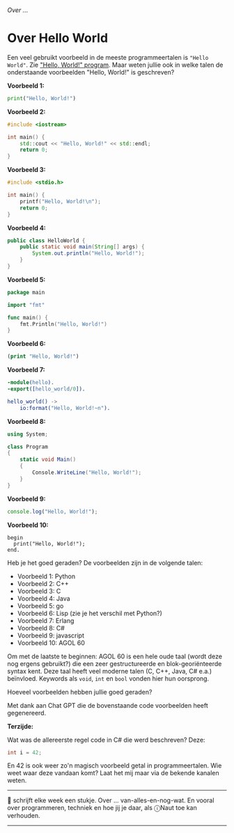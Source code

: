 *Over ...*

# Over Hello World

Een veel gebruikt voorbeeld in de meeste programmeertalen is `"Hello World"`. Zie ["Hello, World!" program](https://en.wikipedia.org/wiki/%22Hello,_World!%22_program). Maar weten jullie ook in welke talen de onderstaande voorbeelden "Hello, World!" is geschreven?

**Voorbeeld 1:**

``` python
print("Hello, World!")
```

**Voorbeeld 2:**

``` cpp
#include <iostream>

int main() {
    std::cout << "Hello, World!" << std::endl;
    return 0;
}
```

**Voorbeeld 3:**

``` c
#include <stdio.h>

int main() {
    printf("Hello, World!\n");
    return 0;
}
```

**Voorbeeld 4:**

``` java
public class HelloWorld {
    public static void main(String[] args) {
        System.out.println("Hello, World!");
    }
}
```

**Voorbeeld 5:**

``` go
package main

import "fmt"

func main() {
    fmt.Println("Hello, World!")
}
```

**Voorbeeld 6:**

``` lisp
(print "Hello, World!")
```

**Voorbeeld 7:**

``` erlang
-module(hello).
-export([hello_world/0]).

hello_world() ->
    io:format("Hello, World!~n").
```

**Voorbeeld 8:**

``` csharp
using System;

class Program 
{
    static void Main() 
    {
        Console.WriteLine("Hello, World!");
    }
}
```

**Voorbeeld 9:**

``` javascript
console.log("Hello, World!");
```

**Voorbeeld 10:**

``` agol
begin
  print("Hello, World!");
end.
```

Heb je het goed geraden? De voorbeelden zijn in de volgende talen:

* Voorbeeld 1: Python
* Voorbeeld 2: C++
* Voorbeeld 3: C
* Voorbeeld 4: Java
* Voorbeeld 5: go
* Voorbeeld 6: Lisp (zie je het verschil met Python?)
* Voorbeeld 7: Erlang
* Voorbeeld 8: C# 
* Voorbeeld 9: javascript
* Voorbeeld 10: AGOL 60

Om met de laatste te beginnen: AGOL 60 is een hele oude taal (wordt deze nog ergens gebruikt?) die een zeer gestructureerde en blok-georiënteerde syntax kent. Deze taal heeft veel moderne talen (C, C++, Java, C# e.a.) beïnvloed. Keywords als `void`, `int` en `bool` vonden hier hun oorsprong.

Hoeveel voorbeelden hebben jullie goed geraden?

Met dank aan Chat GPT die de bovenstaande code voorbeelden heeft gegenereerd.

**Terzijde:**

Wat was de allereerste regel code in C# die werd beschreven? Deze:

``` csharp
int i = 42;
```

En 42 is ook weer zo'n magisch voorbeeld getal in programmeertalen. Wie weet waar deze vandaan komt? Laat het mij maar via de bekende kanalen weten.

---

🍐 schrijft elke week een stukje. Over ... van-alles-en-nog-wat. 
En vooral over programmeren, techniek en hoe jij je daar, als &#9432;Naut toe kan verhouden.

---
